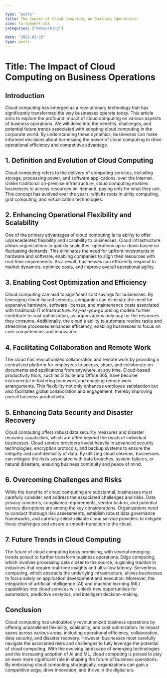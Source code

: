 ```yaml
---

type: "posts"
title: The Impact of Cloud Computing on Business Operations
icon: fa-comment-alt
categories: ["Networking"]

date: "2022-03-15"
type: posts
---
```





# Title: The Impact of Cloud Computing on Business Operations

## Introduction

Cloud computing has emerged as a revolutionary technology that has significantly transformed the way businesses operate today. This article aims to explore the profound impact of cloud computing on various aspects of business operations. We will delve into the benefits, challenges, and potential future trends associated with adopting cloud computing in the corporate world. By understanding these dynamics, businesses can make informed decisions about harnessing the power of cloud computing to drive operational efficiency and competitive advantage.

## 1. Definition and Evolution of Cloud Computing

Cloud computing refers to the delivery of computing services, including storage, processing power, and software applications, over the internet. Unlike traditional on-premise infrastructure, cloud computing enables businesses to access resources on-demand, paying only for what they use. This concept has evolved over the years, with its roots in utility computing, grid computing, and virtualization technologies.

## 2. Enhancing Operational Flexibility and Scalability

One of the primary advantages of cloud computing is its ability to offer unprecedented flexibility and scalability to businesses. Cloud infrastructure allows organizations to quickly scale their operations up or down based on fluctuating demands. This eliminates the need for upfront investments in hardware and software, enabling companies to align their resources with real-time requirements. As a result, businesses can efficiently respond to market dynamics, optimize costs, and improve overall operational agility.

## 3. Enabling Cost Optimization and Efficiency

Cloud computing can lead to significant cost savings for businesses. By leveraging cloud-based services, companies can eliminate the need for expensive hardware, software licenses, and maintenance costs associated with traditional IT infrastructure. Pay-as-you-go pricing models further contribute to cost optimization, as organizations only pay for the resources they consume. Additionally, the cloud's ability to automate routine tasks and streamline processes enhances efficiency, enabling businesses to focus on core competencies and innovation.

## 4. Facilitating Collaboration and Remote Work

The cloud has revolutionized collaboration and remote work by providing a centralized platform for employees to access, share, and collaborate on documents and applications from anywhere, at any time. Cloud-based productivity tools, such as G Suite and Office 365, have become instrumental in fostering teamwork and enabling remote work arrangements. This flexibility not only enhances employee satisfaction but also facilitates global collaboration and engagement, thereby improving overall business productivity.

## 5. Enhancing Data Security and Disaster Recovery

Cloud computing offers robust data security measures and disaster recovery capabilities, which are often beyond the reach of individual businesses. Cloud service providers invest heavily in advanced security technologies, encryption protocols, and backup systems to ensure the integrity and confidentiality of data. By utilizing cloud services, businesses can mitigate the risks associated with data breaches, system failures, or natural disasters, ensuring business continuity and peace of mind.

## 6. Overcoming Challenges and Risks

While the benefits of cloud computing are substantial, businesses must carefully consider and address the associated challenges and risks. Data privacy concerns, compliance requirements, vendor lock-in, and potential service disruptions are among the key considerations. Organizations need to conduct thorough risk assessments, establish robust data governance frameworks, and carefully select reliable cloud service providers to mitigate these challenges and ensure a smooth transition to the cloud.

## 7. Future Trends in Cloud Computing

The future of cloud computing looks promising, with several emerging trends poised to further transform business operations. Edge computing, which involves processing data closer to the source, is gaining traction in industries that require real-time insights and ultra-low latency. Serverless computing, which abstracts the underlying infrastructure, allows businesses to focus solely on application development and execution. Moreover, the integration of artificial intelligence (AI) and machine learning (ML) capabilities into cloud services will unlock new opportunities for automation, predictive analytics, and intelligent decision-making.

## Conclusion

Cloud computing has undoubtedly revolutionized business operations by offering unparalleled flexibility, scalability, and cost optimization. Its impact spans across various areas, including operational efficiency, collaboration, data security, and disaster recovery. However, businesses must carefully navigate the associated risks and challenges to fully leverage the potential of cloud computing. With the evolving landscape of emerging technologies and the increasing adoption of AI and ML, cloud computing is poised to play an even more significant role in shaping the future of business operations. By embracing cloud computing strategically, organizations can gain a competitive edge, drive innovation, and thrive in the digital era.
